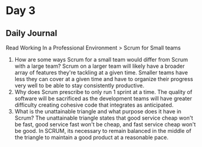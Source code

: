 # Day 3

## Daily Journal
Read Working In a Professional Environment > Scrum for Small teams
1. How are some ways Scrum for a small team would differ from Scrum with a large team?
Scrum on a larger team will likely have a broader array of features they're tackling at a given time. Smaller teams have less they can cover at a given time and have to organize their progress very well to be able to stay consistently productive.
2. Why does Scrum prescribe to only run 1 sprint at a time.
The quality of software will be sacrificed as the development teams will have greater difficulty creating cohesive code that integrates as anticipated.
3. What is the unattainable triangle and what purpose does it have in Scrum?
The unattainable triangle states that good service cheap won't be fast, good service fast won't be cheap, and fast service cheap won't be good. In SCRUM, its necessary to remain balanced in the middle of the triangle to maintain a good product at a reasonable pace.